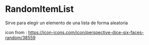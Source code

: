 # RandomItemList
Sirve para elegir un elemento de una lista de forma aleatoria


icon from : https://icon-icons.com/icon/perspective-dice-six-faces-random/38559
